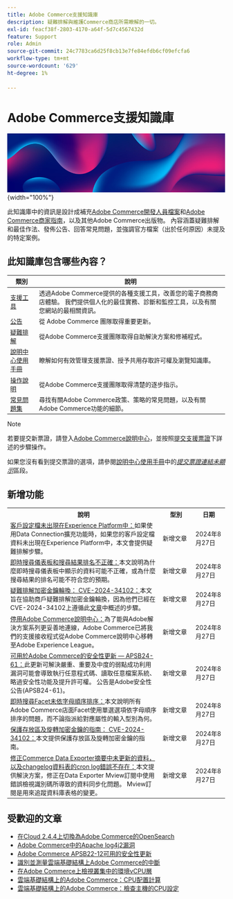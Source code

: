 ```yaml
---
title: Adobe Commerce支援知識庫
description: 疑難排解與維護Commerce商店所需瞭解的一切。
exl-id: feacf38f-2803-4170-a64f-5d7c4567432d
feature: Support
role: Admin
source-git-commit: 24c7783ca6d25f8cb13e7fe84efdb6cf09efcfa6
workflow-type: tm+mt
source-wordcount: '629'
ht-degree: 1%

---
```


# Adobe Commerce支援知識庫

![知識庫首頁](../help/assets/knowledge-base-home-page-cover.jpg){width="100%"}

此知識庫中的資訊是設計成補充[Adobe Commerce開發人員檔案](https://developer.adobe.com/commerce/docs)和[Adobe Commerce商家指南](https://experienceleague.adobe.com/docs/commerce-admin/user-guides/home.html)，以及其他Adobe Commerce出版物。 內容涵蓋疑難排解和最佳作法、發佈公告、回答常見問題，並強調官方檔案（出於任何原因）未提及的特定案例。

## 此知識庫包含哪些內容？

| 類別 | 說明 |
| --- | --- |
| [支援工具](/help/support-tools/overview.md) | 透過Adobe Commerce提供的各種支援工具，改善您的電子商務商店體驗。 我們提供個人化的最佳實務、診斷和監控工具，以及有關您網站的最相關資訊。 |
| [公告](/help/announcements/overview.md) | 從 Adobe Commerce 團隊取得重要更新。 |
| [疑難排解](/help/troubleshooting/overview.md) | 從Adobe Commerce支援團隊取得自助解決方案和修補程式。 |
| [說明中心使用手冊](/help/help-center-guide/help-center/magento-help-center-user-guide.md) | 瞭解如何有效管理支援票證、授予共用存取許可權及瀏覽知識庫。 |
| [操作說明](/help/how-to/overview.md) | 從Adobe Commerce支援團隊取得清楚的逐步指示。 |
| [常見問題集](/help/faq/overview.md) | 尋找有關Adobe Commerce政策、策略的常見問題，以及有關Adobe Commerce功能的細節。 |

>[!NOTE]
>
>若要提交新票證，請登入[Adobe Commerce說明中心](https://support.magento.com/)，並按照[提交支援票證](https://experienceleague.adobe.com/en/docs/commerce-knowledge-base/kb/help-center-guide/magento-help-center-user-guide#submit-ticket)下詳述的步驟操作。
>
>如果您沒有看到提交票證的選項，請參閱[說明中心使用手冊](/help/help-center-guide/help-center/magento-help-center-user-guide.md)中的&#x200B;*[提交票證連結未顯示](https://experienceleague.adobe.com/en/docs/commerce-knowledge-base/kb/help-center-guide/magento-help-center-user-guide#no-submit-link)*&#x200B;區段。

## 新增功能

<table style="width:100%">
  <tr>
    <th style="width:70%">說明</th>
    <th style="width:15%">型別</th>
    <th style="width:15%">日期</th>
  </tr>

<tr>
    <td>
    <a href = "https://experienceleague.adobe.com/en/docs/commerce-knowledge-base/kb/troubleshooting/miscellaneous/data-connection-customer-profiles-not-exported">客戶設定檔未出現在Experience Platform中：</a>如果使用Data Connection擴充功能時，如果您的客戶設定檔資料未出現在Experience Platform中，本文會提供疑難排解步驟。
    </td>
    <td>新增文章</td>
    <td>2024年8月27日</td>
  </tr>

<tr>  
    <td>
    <a href = "https://experienceleague.adobe.com/en/docs/commerce-knowledge-base/kb/troubleshooting/miscellaneous/live-search-dashboard-ranking-incorrect">即時搜尋儀表板和搜尋結果排名不正確：</a>本文說明為什麼即時搜尋儀表板中顯示的資料可能不正確，或為什麼搜尋結果的排名可能不符合您的預期。  
    </td>
    <td>新增文章</td>
    <td>2024年8月27日</td>
  </tr>

<tr>
    <td>
    <a href="https://experienceleague.adobe.com/en/docs/commerce-knowledge-base/kb/troubleshooting/known-issues-patches-attached/troubleshooting-encryption-key-rotation-cve-2024-34102">疑難排解加密金鑰輪換： CVE-2024-34102：</a>本文旨在協助商戶疑難排解加密金鑰輪換，因為他們已經在CVE-2024-34102上遵循此<a href="https://experienceleague.adobe.com/en/docs/commerce-knowledge-base/kb/troubleshooting/known-issues-patches-attached/security-update-available-for-adobe-commerce-apsb24-40-revised-to-include-isolated-patch-for-cve-2024-34102">文章</a>中概述的步驟。 
    </td>
    <td>新增文章 </td>
    <td>2024年8月27日</td>
  </tr>

<tr>
    <td>
    <a href="https://experienceleague.adobe.com/en/docs/commerce-knowledge-base/kb/announcements/news/decommissioning-of-adobe-commerce-help-center">停用Adobe Commerce說明中心：</a>為了能與Adobe解決方案系列更妥善地連線，Adobe Commerce已將我們的支援接收程式從Adobe Commerce說明中心移轉至Adobe Experience League。 
    </td>
    <td>新增文章 </td>
    <td>2024年8月27日</td>
  </tr>

<tr>
    <td>
    <a href="https://experienceleague.adobe.com/en/docs/commerce-knowledge-base/kb/troubleshooting/known-issues-patches-attached/security-update-available-for-adobe-commerce-apsb24-61">可用於Adobe Commerce的安全性更新 — APSB24-61：</a>此更新可解決嚴重、重要及中度的弱點成功利用漏洞可能會導致執行任意程式碼、讀取任意檔案系統、略過安全性功能及提升許可權。 公告是Adobe安全性公告(APSB24-61)。 
    </td>
    <td>新增文章 </td>
    <td>2024年8月27日</td>
  </tr>

<tr>
    <td>
    <a href="https://experienceleague.adobe.com/en/docs/commerce-knowledge-base/kb/troubleshooting/miscellaneous/live-search-facets-not-sorted">即時搜尋Facet未依字母順序排序：</a>本文說明所有Adobe Commerce店面Facet使用單選選項依字母順序排序的問題，而不論指派給對應屬性的輸入型別為何。 
    </td>
    <td>新增文章 </td>
    <td>2024年8月27日</td>
  </tr>

<tr>
    <td>
    <a href="https://experienceleague.adobe.com/en/docs/commerce-knowledge-base/kb/troubleshooting/known-issues-patches-attached/guidance-on-securing-your-store-and-rotating-encryptionkeys-cve-2024-34102">保護存放區及旋轉加密金鑰的指南： CVE-2024-34102：</a>本文提供保護存放區及旋轉加密金鑰的指南。 
    </td>
    <td>新增文章 </td>
    <td>2024年8月27日</td>
  </tr>

<tr>
    <td>
    <a href="https://experienceleague.adobe.com/en/docs/commerce-knowledge-base/kb/troubleshooting/miscellaneous/mdee-table-does-not-exist">修正Commerce Data Exporter摘要中未更新的資料，以及changelog資料表的cron log錯誤不存在：</a>本文提供解決方案，修正在Data Exporter Mview訂閱中使用錯誤檢視識別碼所導致的資料同步化問題。 Mview訂閱是用來追蹤資料庫表格的變更。 
    </td>
    <td>新增文章 </td>
    <td>2024年8月27日</td>
  </tr>
</table>

## 受歡迎的文章

* [在Cloud 2.4.4上切換為Adobe Commerce的OpenSearch](/help/announcements/adobe-commerce-announcements/switching-to-opensearch-for-adobe-commerce-on-cloud-2-4-4.md)
* [Adobe Commerce中的Apache log4j2漏洞](/help/announcements/adobe-commerce-announcements/apache-log4j2-adobe-commerce.md)
* [Adobe Commerce APSB22-12可用的安全性更新](/help/troubleshooting/known-issues-patches-attached/0-day-vulnerability-patch.md)
* [識別並測量雲端基礎結構上Adobe Commerce的中斷](/help/how-to/general/how-to-identify-outages.md)
* [在Adobe Commerce上檢視叢集中的環境vCPU層](/help/how-to/general/check-vcpu-using-observation-for-adobe-commerce.md)
* [雲端基礎結構上的Adobe Commerce：CPU配置計算](/help/how-to/general/magento-commerce-cloud-cpu-allocation-calculation.md)
* [雲端基礎結構上的Adobe Commerce：檢查主機的CPU設定](/help/how-to/general/magento-commerce-cloud-check-hosts-cpu-configuration.md)
